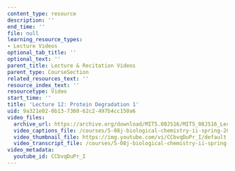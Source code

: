 ```yaml
---
content_type: resource
description: ''
end_time: ''
file: null
learning_resource_types:
- Lecture Videos
optional_tab_title: ''
optional_text: ''
parent_title: Lecture & Recitation Videos
parent_type: CourseSection
related_resources_text: ''
resource_index_text: ''
resourcetype: Video
start_time: ''
title: 'Lecture 12: Protein Degradation 1'
uid: 9a321e02-0b13-7360-62c2-497b4cc150a6
video_files:
  archive_url: https://archive.org/download/MIT5.08JS16/MIT5_08JS16_Lecture_12_300k.mp4
  video_captions_file: /courses/5-08j-biological-chemistry-ii-spring-2016/d2d2f7fb9ae253188338b1eaca6f6cea_CCbvqDuPr_I.vtt
  video_thumbnail_file: https://img.youtube.com/vi/CCbvqDuPr_I/default.jpg
  video_transcript_file: /courses/5-08j-biological-chemistry-ii-spring-2016/56253a01dfb35f6ed83249bdbcd2db84_CCbvqDuPr_I.pdf
video_metadata:
  youtube_id: CCbvqDuPr_I
---
```


